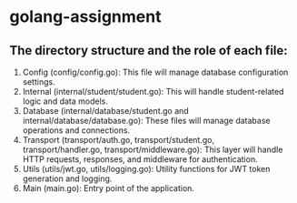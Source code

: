 # golang-assignment

## The directory structure and the role of each file:

1. Config (config/config.go): This file will manage database configuration settings.
2. Internal (internal/student/student.go): This will handle student-related logic and data models.
3. Database (internal/database/student.go and internal/database/database.go): These files will manage database operations and connections.
4. Transport (transport/auth.go, transport/student.go, transport/handler.go, transport/middleware.go): This layer will handle HTTP requests,       responses, and middleware for authentication.
5. Utils (utils/jwt.go, utils/logging.go): Utility functions for JWT token generation and logging.
6. Main (main.go): Entry point of the application.